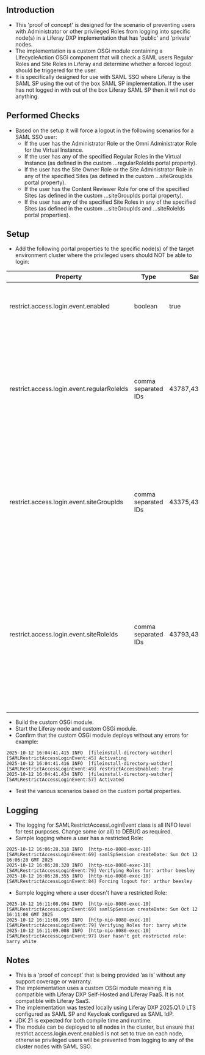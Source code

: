 ## Introduction ##
- This 'proof of concept' is designed for the scenario of preventing users with Administrator or other privileged Roles from logging into specific node(s) in a Liferay DXP implementation that has 'public' and 'private' nodes.
- The implementation is a custom OSGi module containing a LifecycleAction OSGi component that will check a SAML users Regular Roles and Site Roles in Liferay and determine whether a forced logout should be triggered for the user.
- It is specifically designed for use with SAML SSO where Liferay is the SAML SP using the out of the box SAML SP implementation. If the user has not logged in with out of the box Liferay SAML SP then it will not do anything.

## Performed Checks ##
- Based on the setup it will force a logout in the following scenarios for a SAML SSO user:
  - If the user has the Administrator Role or the Omni Administrator Role for the Virtual Instance.
  - If the user has any of the specified Regular Roles in the Virtual Instance (as defined in the custom ...regularRoleIds portal property).
  - If the user has the Site Owner Role or the Site Administrator Role in any of the specified Sites (as defined in the custom ...siteGroupIds portal property).
  - If the user has the Content Reviewer Role for one of the specified Sites (as defined in the custom ...siteGroupIds portal property).
  - If the user has any of the specified Site Roles in any of the specified Sites (as defined in the custom ...siteGroupIds and ...siteRoleIds portal properties).

## Setup ##
- Add the following portal properties to the specific node(s) of the target environment cluster where the privileged users should NOT be able to login:

| Property  | Type | Sample | Description |
| -------- | ------- | ------- |  ------- |
| restrict.access.login.event.enabled | boolean | true | Set to true to enforce the restrictions. Set to false to not enforce restrictions.|
| restrict.access.login.event.regularRoleIds | comma separated IDs | 43787,43788,43791 | Comma separated list of Regular roleIds. These can be roleIds from out of the box Regular Roles or custom Regular Roles. Leave empty or don't include if this check not required. |
| restrict.access.login.event.siteGroupIds | comma separated IDs | 43375,43482,43555 | Comma separated list of Site groupIds. These are the Sites whose Site Roles should be checked. Leave empty or don't include if this check is not required. |
| restrict.access.login.event.siteRoleIds | comma separated IDs | 43793,43794,43797 | Comma separated list of Site Role roleIds. These can be the roleIds from out of the box Site Roles or custom Site Roles. If using this check then the ...siteGroupIds property must also be populated. Leave empty or don't include if not applicable |

- Build the custom OSGi module.
- Start the Liferay node and custom OSGi module.
- Confirm that the custom OSGi module deploys without any errors for example:
```
2025-10-12 16:04:41.415 INFO  [fileinstall-directory-watcher][SAMLRestrictAccessLoginEvent:45] Activating
2025-10-12 16:04:41.416 INFO  [fileinstall-directory-watcher][SAMLRestrictAccessLoginEvent:49] restrictAccessEnabled: true
2025-10-12 16:04:41.434 INFO  [fileinstall-directory-watcher][SAMLRestrictAccessLoginEvent:57] Activated
```
- Test the various scenarios based on the custom portal properties.

## Logging ##
- The logging for SAMLRestrictAccessLoginEvent class is all INFO level for test purposes. Change some (or all) to DEBUG as required.
- Sample logging where a user has a restricted Role:
```
2025-10-12 16:06:28.318 INFO  [http-nio-8080-exec-10][SAMLRestrictAccessLoginEvent:69] samlSpSession createDate: Sun Oct 12 16:06:28 GMT 2025
2025-10-12 16:06:28.320 INFO  [http-nio-8080-exec-10][SAMLRestrictAccessLoginEvent:79] Verifying Roles for: arthur beesley
2025-10-12 16:06:28.355 INFO  [http-nio-8080-exec-10][SAMLRestrictAccessLoginEvent:84] Forcing logout for: arthur beesley
```
- Sample logging where a user doesn't have a restricted Role:
```
2025-10-12 16:11:08.994 INFO  [http-nio-8080-exec-10][SAMLRestrictAccessLoginEvent:69] samlSpSession createDate: Sun Oct 12 16:11:08 GMT 2025
2025-10-12 16:11:08.995 INFO  [http-nio-8080-exec-10][SAMLRestrictAccessLoginEvent:79] Verifying Roles for: barry white
2025-10-12 16:11:09.008 INFO  [http-nio-8080-exec-10][SAMLRestrictAccessLoginEvent:97] User hasn't got restricted role: barry white
```

## Notes ##
- This is a ‘proof of concept’ that is being provided ‘as is’ without any support coverage or warranty.
- The implementation uses a custom OSGi module meaning it is compatible with Liferay DXP Self-Hosted and Liferay PaaS. It is not compatible with Liferay SaaS.
- The implementation was tested locally using Liferay DXP 2025.Q1.0 LTS configured as SAML SP and Keycloak configured as SAML IdP.
- JDK 21 is expected for both compile time and runtime.
- The module can be deployed to all nodes in the cluster, but ensure that restrict.access.login.event.enabled is not set to true on each node, otherwise privileged users will be prevented from logging to any of the cluster nodes with SAML SSO.
